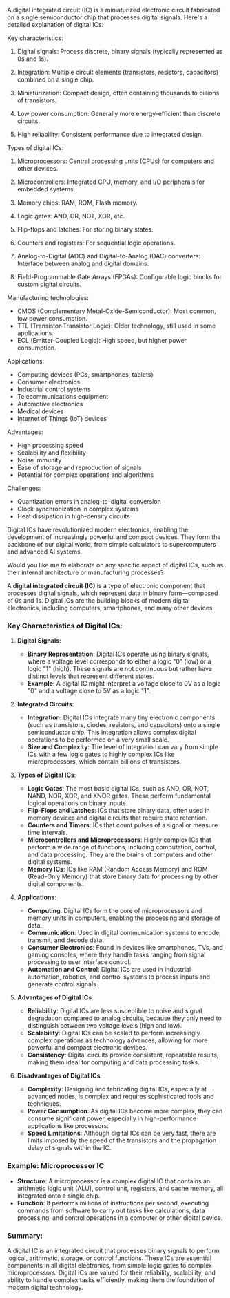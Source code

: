 A digital integrated circuit (IC) is a miniaturized electronic circuit fabricated on a single semiconductor chip that processes digital signals. Here's a detailed explanation of digital ICs:

Key characteristics:

1. Digital signals: Process discrete, binary signals (typically represented as 0s and 1s).

2. Integration: Multiple circuit elements (transistors, resistors, capacitors) combined on a single chip.

3. Miniaturization: Compact design, often containing thousands to billions of transistors.

4. Low power consumption: Generally more energy-efficient than discrete circuits.

5. High reliability: Consistent performance due to integrated design.

Types of digital ICs:

1. Microprocessors: Central processing units (CPUs) for computers and other devices.

2. Microcontrollers: Integrated CPU, memory, and I/O peripherals for embedded systems.

3. Memory chips: RAM, ROM, Flash memory.

4. Logic gates: AND, OR, NOT, XOR, etc.

5. Flip-flops and latches: For storing binary states.

6. Counters and registers: For sequential logic operations.

7. Analog-to-Digital (ADC) and Digital-to-Analog (DAC) converters: Interface between analog and digital domains.

8. Field-Programmable Gate Arrays (FPGAs): Configurable logic blocks for custom digital circuits.

Manufacturing technologies:

- CMOS (Complementary Metal-Oxide-Semiconductor): Most common, low power consumption.
- TTL (Transistor-Transistor Logic): Older technology, still used in some applications.
- ECL (Emitter-Coupled Logic): High speed, but higher power consumption.

Applications:

- Computing devices (PCs, smartphones, tablets)
- Consumer electronics
- Industrial control systems
- Telecommunications equipment
- Automotive electronics
- Medical devices
- Internet of Things (IoT) devices

Advantages:

- High processing speed
- Scalability and flexibility
- Noise immunity
- Ease of storage and reproduction of signals
- Potential for complex operations and algorithms

Challenges:

- Quantization errors in analog-to-digital conversion
- Clock synchronization in complex systems
- Heat dissipation in high-density circuits

Digital ICs have revolutionized modern electronics, enabling the development of increasingly powerful and compact devices. They form the backbone of our digital world, from simple calculators to supercomputers and advanced AI systems.

Would you like me to elaborate on any specific aspect of digital ICs, such as their internal architecture or manufacturing processes?

A **digital integrated circuit (IC)** is a type of electronic component that processes digital signals, which represent data in binary form—composed of 0s and 1s. Digital ICs are the building blocks of modern digital electronics, including computers, smartphones, and many other devices.

### Key Characteristics of Digital ICs:

1. **Digital Signals**:
   - **Binary Representation**: Digital ICs operate using binary signals, where a voltage level corresponds to either a logic "0" (low) or a logic "1" (high). These signals are not continuous but rather have distinct levels that represent different states.
   - **Example**: A digital IC might interpret a voltage close to 0V as a logic "0" and a voltage close to 5V as a logic "1".

2. **Integrated Circuits**:
   - **Integration**: Digital ICs integrate many tiny electronic components (such as transistors, diodes, resistors, and capacitors) onto a single semiconductor chip. This integration allows complex digital operations to be performed on a very small scale.
   - **Size and Complexity**: The level of integration can vary from simple ICs with a few logic gates to highly complex ICs like microprocessors, which contain billions of transistors.

3. **Types of Digital ICs**:
   - **Logic Gates**: The most basic digital ICs, such as AND, OR, NOT, NAND, NOR, XOR, and XNOR gates. These perform fundamental logical operations on binary inputs.
   - **Flip-Flops and Latches**: ICs that store binary data, often used in memory devices and digital circuits that require state retention.
   - **Counters and Timers**: ICs that count pulses of a signal or measure time intervals.
   - **Microcontrollers and Microprocessors**: Highly complex ICs that perform a wide range of functions, including computation, control, and data processing. They are the brains of computers and other digital systems.
   - **Memory ICs**: ICs like RAM (Random Access Memory) and ROM (Read-Only Memory) that store binary data for processing by other digital components.

4. **Applications**:
   - **Computing**: Digital ICs form the core of microprocessors and memory units in computers, enabling the processing and storage of data.
   - **Communication**: Used in digital communication systems to encode, transmit, and decode data.
   - **Consumer Electronics**: Found in devices like smartphones, TVs, and gaming consoles, where they handle tasks ranging from signal processing to user interface control.
   - **Automation and Control**: Digital ICs are used in industrial automation, robotics, and control systems to process inputs and generate control signals.

5. **Advantages of Digital ICs**:
   - **Reliability**: Digital ICs are less susceptible to noise and signal degradation compared to analog circuits, because they only need to distinguish between two voltage levels (high and low).
   - **Scalability**: Digital ICs can be scaled to perform increasingly complex operations as technology advances, allowing for more powerful and compact electronic devices.
   - **Consistency**: Digital circuits provide consistent, repeatable results, making them ideal for computing and data processing tasks.

6. **Disadvantages of Digital ICs**:
   - **Complexity**: Designing and fabricating digital ICs, especially at advanced nodes, is complex and requires sophisticated tools and techniques.
   - **Power Consumption**: As digital ICs become more complex, they can consume significant power, especially in high-performance applications like processors.
   - **Speed Limitations**: Although digital ICs can be very fast, there are limits imposed by the speed of the transistors and the propagation delay of signals within the IC.

### Example: Microprocessor IC
- **Structure**: A microprocessor is a complex digital IC that contains an arithmetic logic unit (ALU), control unit, registers, and cache memory, all integrated onto a single chip.
- **Function**: It performs millions of instructions per second, executing commands from software to carry out tasks like calculations, data processing, and control operations in a computer or other digital device.

### Summary:
A digital IC is an integrated circuit that processes binary signals to perform logical, arithmetic, storage, or control functions. These ICs are essential components in all digital electronics, from simple logic gates to complex microprocessors. Digital ICs are valued for their reliability, scalability, and ability to handle complex tasks efficiently, making them the foundation of modern digital technology.
